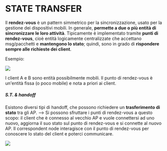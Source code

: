 # STATE TRANSFER

Il **rendez-vous** è un pattern simmetrico per la sincronizzazione, usato per la gestione dei dispositivi mobili. In generale, **permette a due o più entità di sincronizzare le loro attività**. Tipicamente è implementato tramite **punti di rendez-vous**, cioè entità logicamente centralizzate che accettano msg/pacchetti e **mantengono lo stato**; quindi, sono in grado di **rispondere sempre alle richieste dei client**.

Esempio:

![](Pasted%20image%2020240608191200.png)

I client A e B sono entità possibilmente mobili. Il punto di rendez-vous è un'entità fissa (o poco mobile) e nota a priori ai client.


##### S.T. & handoff

Esistono diversi tipi di handoff, che possono richiedere un **trasferimento di stato** tra gli AP. --> Si possono sfruttare i punti di rendez-vous a questo scopo: il client che è connesso al vecchio AP e vuole connettersi ad uno nuovo, aggiorna il suo stato sul punto di rendez-vous e si connette al nuovo AP. Il correspondent node interagisce con il punto di rendez-vous per conoscere lo stato del client e poterci communicare.

![](Pasted%20image%2020240608191524.png)